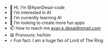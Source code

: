 - 👋 Hi, I’m @AyanDesai-code
- 👀 I’m interested in AI
- 🌱 I’m currently learning AI
- 💞️ I’m looking to create more fun apps
- 📫 How to reach me ayan.k.desai@gmail.com
- 😄 Pronouns: he/him
- ⚡ Fun fact: I am a huge fan of Lord of The Ring

<!---
AyanDesai-code/AyanDesai-code is a ✨ special ✨ repository because its `README.md` (this file) appears on your GitHub profile.
You can click the Preview link to take a look at your changes.
--->

